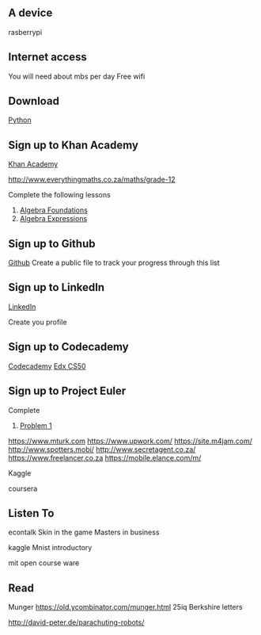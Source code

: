 ## A device

rasberrypi


## Internet access

You will need about mbs per day
Free wifi


## Download 
[Python](https://www.python.org/downloads/)



## Sign up to Khan Academy

[Khan Academy](https://www.khanacademy.org/)

http://www.everythingmaths.co.za/maths/grade-12

Complete the following lessons

1. [Algebra Foundations](https://www.khanacademy.org/math/algebra-basics/core-algebra-foundations)
2. [Algebra Expressions](https://www.khanacademy.org/math/algebra-basics/core-algebra-expressions)

## Sign up to Github

[Github](www.github.com)
Create a public file to track your progress through this list


## Sign up to LinkedIn

[LinkedIn](www.linkedin.com)

Create you profile


## Sign up to Codecademy
[Codecademy](www.codecademy.com)
[Edx CS50](https://www.edx.org/course/introduction-computer-science-harvardx-cs50x)



## Sign up to Project Euler

Complete 
1. [Problem 1](https://projecteuler.net/problem=1)

https://www.mturk.com
https://www.upwork.com/
https://site.m4jam.com/
http://www.spotters.mobi/
http://www.secretagent.co.za/
https://www.freelancer.co.za
https://mobile.elance.com/m/


Kaggle

coursera


## Listen To
econtalk
Skin in the game
Masters in business

kaggle
Mnist introductory



mit open course ware



## Read

Munger https://old.ycombinator.com/munger.html
25iq
Berkshire letters

http://david-peter.de/parachuting-robots/
